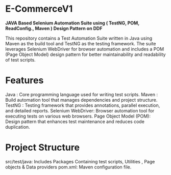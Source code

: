 # E-CommerceV1
**JAVA Based Selenium Automation Suite using ( TestNG, POM, ReadConfig., Maven ) Design Pattern on DDF**

This repository contains a Test Automation Suite written in Java using Maven as the build tool and TestNG as the testing framework. The suite leverages Selenium WebDriver for browser automation and includes a POM (Page Object Model) design pattern for better maintainability and readability of test scripts.

# Features
Java              : Core programming language used for writing test scripts.
Maven             : Build automation tool that manages dependencies and project structure.
TestNG            : Testing framework that provides annotations, parallel execution, and detailed reports.
Selenium WebDriver: Browser automation tool for executing tests on various web browsers.
Page Object Model (POM): Design pattern that enhances test maintenance and reduces code duplication.

# Project Structure
src/test/java: Includes Packages Containing test scripts, Utilities , Page objects & Data providers 
pom.xml: Maven configuration file.
